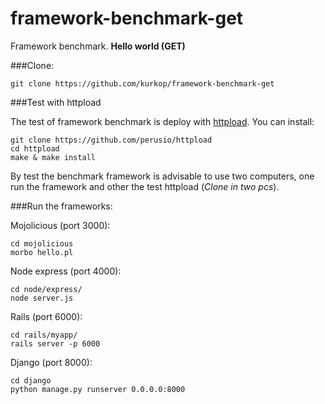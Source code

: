 framework-benchmark-get
=======================

Framework benchmark. **Hello world (GET)**

###Clone:

    git clone https://github.com/kurkop/framework-benchmark-get
    
###Test with httpload

The test of framework benchmark is deploy with [httpload](https://github.com/perusio/httpload). You can install:

    git clone https://github.com/perusio/httpload
    cd httpload
    make & make install

By test the benchmark framework is advisable to use two computers, one run the framework and other the test httpload (_Clone in two pcs_).

###Run the frameworks:

Mojolicious (port 3000):

    cd mojolicious
    morbo hello.pl
    
Node express (port 4000):

    cd node/express/
    node server.js

Rails (port 6000):

    cd rails/myapp/
    rails server -p 6000

Django (port 8000):

    cd django
    python manage.py runserver 0.0.0.0:8000
